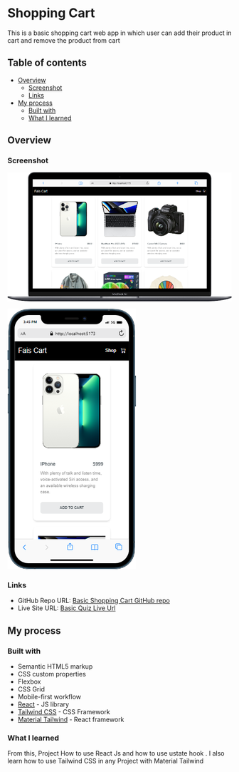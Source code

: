 # Shopping Cart

This is a basic shopping cart web app in which user can add their product in cart and remove the product from cart 

## Table of contents

- [Overview](#overview)
  - [Screenshot](#screenshot)
  - [Links](#links)
- [My process](#my-process)
  - [Built with](#built-with)
  - [What I learned](#what-i-learned)

## Overview

### Screenshot

![Desktop Screen](./public/desktop-screen.png)

![Mobile Screen](./public/Mobile-screen.png)

### Links

- GitHub Repo URL: [Basic Shopping Cart GitHub repo](https://github.com/faisgit/React-Projects/tree/main/shopping-cart)
- Live Site URL: [Basic Quiz Live Url](https://react-projects-pdor.vercel.app/)

## My process

### Built with

- Semantic HTML5 markup
- CSS custom properties
- Flexbox
- CSS Grid
- Mobile-first workflow
- [React](https://react.dev/) - JS library
- [Tailwind CSS](https://tailwindcss.com/) - CSS Framework
- [Material Tailwind](https://www.material-tailwind.com/) - React framework

### What I learned

From this, Project How to use React Js and how to use ustate hook . I also learn how to use Tailwind CSS in any Project with Material Tailwind
